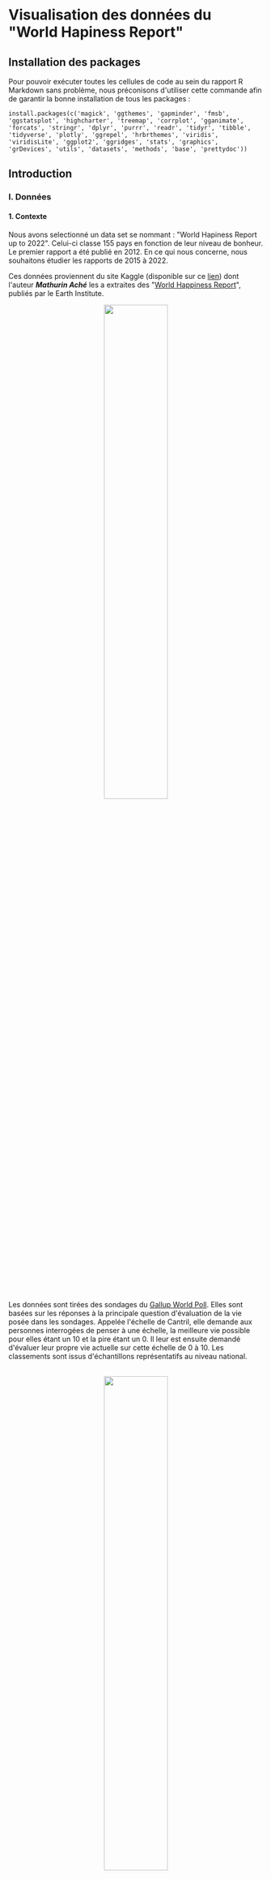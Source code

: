 # Visualisation des données du "World Hapiness Report"

## Installation des packages
Pour pouvoir exécuter toutes les cellules de code au sein du rapport R Markdown sans problème, nous préconisons d'utiliser cette commande afin de garantir la bonne installation de tous les packages :
```
install.packages(c('magick', 'ggthemes', 'gapminder', 'fmsb', 'ggstatsplot', 'highcharter', 'treemap', 'corrplot', 'gganimate', 'forcats', 'stringr', 'dplyr', 'purrr', 'readr', 'tidyr', 'tibble', 'tidyverse', 'plotly', 'ggrepel', 'hrbrthemes', 'viridis', 'viridisLite', 'ggplot2', 'ggridges', 'stats', 'graphics', 'grDevices', 'utils', 'datasets', 'methods', 'base', 'prettydoc'))
```


## Introduction

### I. Données

#### 1. Contexte

Nous avons selectionné un data set se nommant : "World Hapiness Report up to 2022". Celui-ci classe 155 pays en fonction de leur niveau de bonheur. Le premier rapport a été publié en 2012. En ce qui nous concerne, nous souhaitons étudier les rapports de 2015 à 2022.

Ces données proviennent du site Kaggle (disponible sur ce [lien](https://www.kaggle.com/datasets/ajaypalsinghlo/world-happiness-report-2022)) dont l'auteur ***Mathurin Aché*** les a extraites des "[World Happiness Report](https://worldhappiness.report/)", publiés par le Earth Institute. 
<p align="center">
<img src="img/WHR-2021_press.jpg" width="50%">
</p>


Les données sont tirées des sondages du [Gallup World Poll](https://www.gallup.com/analytics/318875/global-research.aspx). Elles sont basées sur les réponses à la principale question d'évaluation de la vie posée dans les sondages. Appelée l'échelle de Cantril, elle demande aux personnes interrogées de penser à une échelle, la meilleure vie possible pour elles étant un 10 et la pire étant un 0. Il leur est ensuite demandé d'évaluer leur propre vie actuelle sur cette échelle de 0 à 10. Les classements sont issus d'échantillons représentatifs au niveau national.

<p align="center">
<br>
<img src="img/gallup_world_poll.png" width="50%">
</p>

Nous avons choisi pour ce projet d'analyser ces rapports car ils sont reconnu mondialement. En effet, ils peuvent être utilisés par les gouvernements et les organisations pour éclairer leur choix politiques. De plus, ces données nous parraissaient intéresssantes à étudier, puisque des experts décisionnaires les utilisent également dans de nombreux domaines : 

- Questions financières
- Recherche sur le cerveau
- Enquête générale
- Perspectives nationales 
- Bien-être

Ceux-ci permettent de donner des estimations du bien-être et évaluer les progrès des pays. Ainsi, nous pensons que l'étude et la visualisation des données contenues dans ce dataset nous permettrait de mettre en lien les différents paramètres pouvant influer sur le bonheur des pays.

#### 2. Description détaillée des données
#### 2.1. Description des variables
Notre dataset est composé de 7 fichiers au format *.csv*, chacun représentant respectivement les données de chacunes des années de 2015 à 2022 d'au moins 146 pays. Les différentes variables que nous pouvons retrouver et exploiter dans notre dataset sont :
1.   `Country name` : Il s'agit du nom du pays évalué
4.   `Regional indicator` : Un indicateur précisant la région du monde dans laquelle se trouve le pays observé
5.   `Ladder score` : Médiane du score du bonheur donné dans les sondages
6.   `Standard error of ladder score` : L'erreur estimée sur le score du bonheur 
7.   `upperwhisker` : Le maximum du boxplot des réponses données dans les sondages
8.   `lowerwhisker` : Le minimum du boxplot des réponse données dans les sondages
9.   `Logged GDP per capita` : Le PIB (Produit Intérieur Brut) par habitants dans le pays
10.   `Social support` : Notion polysémique qui désigne l'intégration d'un individu divisé par le nombre de relation avec autrui 
11.  `Healthy life expectancy` : L'espérance de vie moyenne dans le pays concerné
12.  `Freedom to make life choices` : Score désignant la liberté des choix de vie de la population
13.  `Generosity` : Le score de la générosité de la population dans le pays
14.  `Perceptions of corruption` : Le score représentant la perception de la corruption dans le pays de la population
15.  `Ladder score in Dystopia` : Moyenne de score de bonheur dans le cas d'une Dystopie
16.  `Explained by: Log GDP per capita` : Part du score du bonheur expliqué par le PIB par habitants
17.  `Explained by: Social support` : Part du score du bonheur expliqué par le support social
18.  `Explained by: Healthy life expectancy` : Part du score du bonheur expliqué par l'espérance de vie
19.  `Explained by: Freedom to make life choices` : Part du score du bonheur expliqué par la liberté de choix de vie
20.  `Explained by: Generosity` : Part du score du bonheur expliqué par la générosité
21.  `Explained by: Perceptions of corruption` : Part du score du bonheur expliqué par la corruption
22.  `Dystopia + residual` : Restant des parts du score du bonheur pouvant être expliqué par le score du bonheur dans une le cas d'une Dystopie ajouté aux résidus                

#### 2.2. Description des données au sein des fichiers du dataset
Voici la description des variables pour chacunes des années du dataset : 
##### 2015
~~~~~~~~~~~~~~~~~~~~~~~~~~~~~~~~~~~~~~~~~~~~~~~~~~~~~~~~~~~~~~~~~~~~~~~~~~~
158 individus
12 variables
 #   Variables                      Non-Null Count  Dtype  
---  ------                         --------------  -----  
 0   Country                        158 non-null    object 
 1   Region                         158 non-null    object 
 2   Happiness Rank                 158 non-null    int64  
 3   Happiness Score                158 non-null    float64
 4   Standard Error                 158 non-null    float64
 5   Economy (GDP per Capita)       158 non-null    float64
 6   Family                         158 non-null    float64
 7   Health (Life Expectancy)       158 non-null    float64
 8   Freedom                        158 non-null    float64
 9   Trust (Government Corruption)  158 non-null    float64
 10  Generosity                     158 non-null    float64
 11  Dystopia Residual              158 non-null    float64
~~~~~~~~~~~~~~~~~~~~~~~~~~~~~~~~~~~~~~~~~~~~~~~~~~~~~~~~~~~~~~~~~~~~~~~~~~~

##### 2016
~~~~~~~~~~~~~~~~~~~~~~~~~~~~~~~~~~~~~~~~~~~~~~~~~~~~~~~~~~~~~~~~~~~~~~~~~~~
157 individus
13 variables
 #   Variables                      Non-Null Count  Dtype  
---  ------                         --------------  -----  
 0   Country                        157 non-null    object 
 1   Region                         157 non-null    object 
 2   Happiness Rank                 157 non-null    int64  
 3   Happiness Score                157 non-null    float64
 4   Lower Confidence Interval      157 non-null    float64
 5   Upper Confidence Interval      157 non-null    float64
 6   Economy (GDP per Capita)       157 non-null    float64
 7   Family                         157 non-null    float64
 8   Health (Life Expectancy)       157 non-null    float64
 9   Freedom                        157 non-null    float64
 10  Trust (Government Corruption)  157 non-null    float64
 11  Generosity                     157 non-null    float64
 12  Dystopia Residual              157 non-null    float64
~~~~~~~~~~~~~~~~~~~~~~~~~~~~~~~~~~~~~~~~~~~~~~~~~~~~~~~~~~~~~~~~~~~~~~~~~~~

##### 2017
~~~~~~~~~~~~~~~~~~~~~~~~~~~~~~~~~~~~~~~~~~~~~~~~~~~~~~~~~~~~~~~~~~~~~~~~~~~
155 individus
12 variables
 #   Variables                      Non-Null Count  Dtype  
---  ------                         --------------  -----  
 0   Country                        155 non-null    object 
 1   Happiness.Rank                 155 non-null    int64  
 2   Happiness.Score                155 non-null    float64
 3   Whisker.high                   155 non-null    float64
 4   Whisker.low                    155 non-null    float64
 5   Economy..GDP.per.Capita.       155 non-null    float64
 6   Family                         155 non-null    float64
 7   Health..Life.Expectancy.       155 non-null    float64
 8   Freedom                        155 non-null    float64
 9   Generosity                     155 non-null    float64
 10  Trust..Government.Corruption.  155 non-null    float64
 11  Dystopia.Residual              155 non-null    float64
~~~~~~~~~~~~~~~~~~~~~~~~~~~~~~~~~~~~~~~~~~~~~~~~~~~~~~~~~~~~~~~~~~~~~~~~~~~

##### 2018
~~~~~~~~~~~~~~~~~~~~~~~~~~~~~~~~~~~~~~~~~~~~~~~~~~~~~~~~~~~~~~~~~~~~~~~~~~~
156 individus
9 variables
 #   Variables                     Non-Null Count  Dtype  
---  ------                        --------------  -----  
 0   Overall rank                  156 non-null    int64  
 1   Country or region             156 non-null    object 
 2   Score                         156 non-null    float64
 3   GDP per capita                156 non-null    float64
 4   Social support                156 non-null    float64
 5   Healthy life expectancy       156 non-null    float64
 6   Freedom to make life choices  156 non-null    float64
 7   Generosity                    156 non-null    float64
 8   Perceptions of corruption     155 non-null    float64
~~~~~~~~~~~~~~~~~~~~~~~~~~~~~~~~~~~~~~~~~~~~~~~~~~~~~~~~~~~~~~~~~~~~~~~~~~~

##### 2019
~~~~~~~~~~~~~~~~~~~~~~~~~~~~~~~~~~~~~~~~~~~~~~~~~~~~~~~~~~~~~~~~~~~~~~~~~~~
156 individus
9 variables
 #   Variables                     Non-Null Count  Dtype  
---  ------                        --------------  -----  
 0   Overall rank                  156 non-null    int64  
 1   Country or region             156 non-null    object 
 2   Score                         156 non-null    float64
 3   GDP per capita                156 non-null    float64
 4   Social support                156 non-null    float64
 5   Healthy life expectancy       156 non-null    float64
 6   Freedom to make life choices  156 non-null    float64
 7   Generosity                    156 non-null    float64
 8   Perceptions of corruption     156 non-null    float64
~~~~~~~~~~~~~~~~~~~~~~~~~~~~~~~~~~~~~~~~~~~~~~~~~~~~~~~~~~~~~~~~~~~~~~~~~~~

##### 2020
~~~~~~~~~~~~~~~~~~~~~~~~~~~~~~~~~~~~~~~~~~~~~~~~~~~~~~~~~~~~~~~~~~~~~~~~~~~
153 individus
20 variables
 #   Variables                                   Non-Null Count  Dtype  
---  ------                                      --------------  -----  
 0   Country name                                153 non-null    object 
 1   Regional indicator                          153 non-null    object 
 2   Ladder score                                153 non-null    float64
 3   Standard error of ladder score              153 non-null    float64
 4   upperwhisker                                153 non-null    float64
 5   lowerwhisker                                153 non-null    float64
 6   Logged GDP per capita                       153 non-null    float64
 7   Social support                              153 non-null    float64
 8   Healthy life expectancy                     153 non-null    float64
 9   Freedom to make life choices                153 non-null    float64
 10  Generosity                                  153 non-null    float64
 11  Perceptions of corruption                   153 non-null    float64
 12  Ladder score in Dystopia                    153 non-null    float64
 13  Explained by: Log GDP per capita            153 non-null    float64
 14  Explained by: Social support                153 non-null    float64
 15  Explained by: Healthy life expectancy       153 non-null    float64
 16  Explained by: Freedom to make life choices  153 non-null    float64
 17  Explained by: Generosity                    153 non-null    float64
 18  Explained by: Perceptions of corruption     153 non-null    float64
 19  Dystopia + residual                         153 non-null    float64
~~~~~~~~~~~~~~~~~~~~~~~~~~~~~~~~~~~~~~~~~~~~~~~~~~~~~~~~~~~~~~~~~~~~~~~~~~~

##### 2021
~~~~~~~~~~~~~~~~~~~~~~~~~~~~~~~~~~~~~~~~~~~~~~~~~~~~~~~~~~~~~~~~~~~~~~~~~~~
149 individus
20 variables
 #   Variables                                   Non-Null Count  Dtype  
---  ------                                      --------------  -----  
 0   Country name                                149 non-null    object 
 1   Regional indicator                          149 non-null    object 
 2   Ladder score                                149 non-null    float64
 3   Standard error of ladder score              149 non-null    float64
 4   upperwhisker                                149 non-null    float64
 5   lowerwhisker                                149 non-null    float64
 6   Logged GDP per capita                       149 non-null    float64
 7   Social support                              149 non-null    float64
 8   Healthy life expectancy                     149 non-null    float64
 9   Freedom to make life choices                149 non-null    float64
 10  Generosity                                  149 non-null    float64
 11  Perceptions of corruption                   149 non-null    float64
 12  Ladder score in Dystopia                    149 non-null    float64
 13  Explained by: Log GDP per capita            149 non-null    float64
 14  Explained by: Social support                149 non-null    float64
 15  Explained by: Healthy life expectancy       149 non-null    float64
 16  Explained by: Freedom to make life choices  149 non-null    float64
 17  Explained by: Generosity                    149 non-null    float64
 18  Explained by: Perceptions of corruption     149 non-null    float64
 19  Dystopia + residual                         149 non-null    float64
~~~~~~~~~~~~~~~~~~~~~~~~~~~~~~~~~~~~~~~~~~~~~~~~~~~~~~~~~~~~~~~~~~~~~~~~~~~

##### 2022
~~~~~~~~~~~~~~~~~~~~~~~~~~~~~~~~~~~~~~~~~~~~~~~~~~~~~~~~~~~~~~~~~~~~~~~~~~~
147 individus
12 variables
 #   Variables                                   Non-Null Count  Dtype  
---  ------                                      --------------  -----  
 0   RANK                                        147 non-null    int64 
 1   Country                                     147 non-null    object
 2   Happiness score                             146 non-null    object
 3   Whisker-high                                146 non-null    object
 4   Whisker-low                                 146 non-null    object
 5   Dystopia (1.83) + residual                  146 non-null    object
 6   Explained by: GDP per capita                146 non-null    object
 7   Explained by: Social support                146 non-null    object
 8   Explained by: Healthy life expectancy       146 non-null    object
 9   Explained by: Freedom to make life choices  146 non-null    object
 10  Explained by: Generosity                    146 non-null    object
 11  Explained by: Perceptions of corruption     146 non-null    object
~~~~~~~~~~~~~~~~~~~~~~~~~~~~~~~~~~~~~~~~~~~~~~~~~~~~~~~~~~~~~~~~~~~~~~~~~~~



## II. Plan d'analyse

Comme décrit précedemment, ce data set contient au minimum une dizaine de variables par année, ainsi, il serait interessant de comparer les variables qui sont similaires par année et d'observer leur évolution par pays. En effet, cette première analyse pourra nous permettre de visualiser comment un évènement peut impacter le bonheur des populations en fonction d'où ils se trouvent dans le monde. On peut prendre l'exemple du COVID, quel impact a-t il eu sur les différentes populations et sinon pourquoi? Comment l'expliquer ? Les mesures étaient elles les mêmes?

De plus, nous souhaitons également analyser et comparer des variables telles que la générosité des populations dans des pays instables ou en guerre avec des pays dit en paix. Cette analyse permettrait de visualiser l'entraide et le soutien naturel durant les situations de crises. D'autres part, nous pouvons par exemple mener une analyse sur la variable de Happiness score ou l'éspérance de vie moyenne et les comparer à différentes région du monde, on pourrait ainsi en déduire que le climat, la zone géographique peut influer sur le bonheur et l'éspérance de vie moyenne.

Enfin, il serait interessant d'étudier les corrélations entre différentes variables sur plusieurs années, tels que l'étude de la durée de vie moyenne avec la générosité ou le Happiness score. Cette étude de corrélation pourrait ainsi nous permettre d'observer que plus on est heureux, plus notre éspérance de vie est élevée. 

En somme, nous souhaitons :
- Etudier l'évolution des différentes variables communes en fonction des années, 
- Comparer les variables sur différents types de pays, régions du monde,
- Analyser les corrélations entre différentes variables ou individus.

A noter que certaines variables ne sont pas comparées de la même manière en fonction des différentes années, on peut prendre l'exemple de la variable Happinness score en 2015, dont on donne la variance alors qu'en 2016, un intervalle de confiance a été calculé. Ainsi, il faudra traiter nos données de sorte que ce type de différences, ne pose pas problème lors des visualiations. Nous devrons donc faire attention au sens et à l'exploitation des variables en fonction des différentes années.
